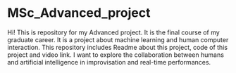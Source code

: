 # MSc_Advanced_project

Hi! This is repository for my Advanced project. It is the final course of my graduate career. It is a project about machine learning and human computer interaction.
This repository includes Readme about this project, code of this project and video link. 
I want to explore the collaboration between humans and artificial intelligence in improvisation and real-time performances.
